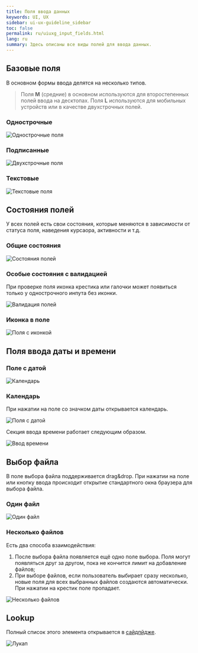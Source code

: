 ```yaml
---
title: Поля ввода данных
keywords: UI, UX
sidebar: ui-ux-guideline_sidebar
toc: false
permalink: ru/uiuxg_input_fields.html
lang: ru
summary: Здесь описаны все виды полей для ввода данных.
---
```


## Базовые поля

В основном формы ввода делятся на несколько типов.

>Поля **M** (средние) в основном используются для второстепенных полей ввода на десктопах. Поля **L** используются для мобильных устройств или в качестве двухстрочных полей.

### Однострочные

![Однострочные поля](../../../images/pages/guides/ui-ux-guideline/uiuxg_input_fields/1.png)

### Подписанные

![Двухстрочные поля](../../../images/pages/guides/ui-ux-guideline/uiuxg_input_fields/2.png)

### Текстовые

![Текстовые поля](../../../images/pages/guides/ui-ux-guideline/uiuxg_input_fields/3.png)

## Состояния полей

У всех полей есть свои состояния, которые меняются в зависимости от статуса поля, наведения курсаора, активности и т.д.

### Общие состояния

![Состояния полей](../../../images/pages/guides/ui-ux-guideline/uiuxg_input_fields/4.png)

### Особые состояния с валидацией

При проверке поля иконка крестика или галочки может появиться только у однострочного инпута без иконки.

![Валидация полей](../../../images/pages/guides/ui-ux-guideline/uiuxg_input_fields/5.png)

### Иконка в поле

![Поля с иконкой](../../../images/pages/guides/ui-ux-guideline/uiuxg_input_fields/6.png)

## Поля ввода даты и времени

### Поле с датой

![Календарь](../../../images/pages/guides/ui-ux-guideline/uiuxg_input_fields/9.png)

### Календарь

При нажатии на поле со значком даты открывается календарь.

![Поля с датой](../../../images/pages/guides/ui-ux-guideline/uiuxg_input_fields/7.png)

Секция ввода времени работает следующим образом.

![Ввод времени](../../../images/pages/guides/ui-ux-guideline/uiuxg_input_fields/8.png)

## Выбор файла

В поле выбора файла поддерживается drag&drop. При нажатии на поле или кнопку ввода происходит открытие стандартного окна браузера для выбора файла.

### Один файл

![Один файл](../../../images/pages/guides/ui-ux-guideline/uiuxg_input_fields/10.png)

### Несколько файлов

Есть два способа взаимодействия:

1. После выбора файла появляется ещё одно поле выбора. Поля могут появляться друг за другом, пока не кончится лимит на добавление файлов;
2. При выборе файлов, если пользователь выбирает сразу несколько, новые поля для всех выбранных файлов создаются автоматически. При нажатии на крестик поле пропадает.

![Несколько файлов](../../../images/pages/guides/ui-ux-guideline/uiuxg_input_fields/11.png)

## Lookup

Полный список этого элемента открывается в [сайдпйдже](uiuxg_sidepage.ru.md).

![Лукап](../../../images/pages/guides/ui-ux-guideline/uiuxg_input_fields/12.png)
